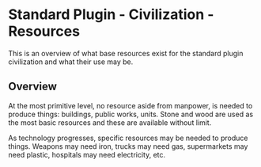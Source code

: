 # Standard Plugin - Civilization - Resources 

This is an overview of what base resources exist for the standard plugin civilization and what their use may be.

## Overview

At the most primitive level, no resource aside from manpower, is needed to produce things: buildings, public works, units.
Stone and wood are used as the most basic resources and these are available without limit.

As technology progresses, specific resources may be needed to produce things. Weapons may need iron, trucks may need gas,
supermarkets may need plastic, hospitals may need electricity, etc.